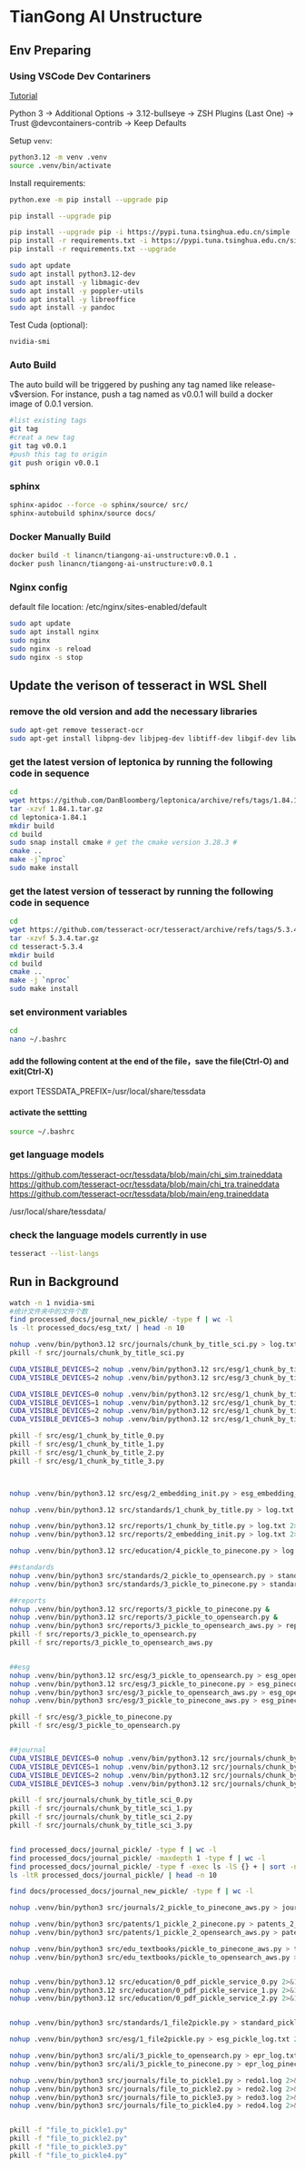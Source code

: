 
# TianGong AI Unstructure

## Env Preparing

### Using VSCode Dev Contariners

[Tutorial](https://code.visualstudio.com/docs/devcontainers/tutorial)

Python 3 -> Additional Options -> 3.12-bullseye -> ZSH Plugins (Last One) -> Trust @devcontainers-contrib -> Keep Defaults

Setup `venv`:

```bash
python3.12 -m venv .venv
source .venv/bin/activate
```

Install requirements:

```bash
python.exe -m pip install --upgrade pip

pip install --upgrade pip

pip install --upgrade pip -i https://pypi.tuna.tsinghua.edu.cn/simple
pip install -r requirements.txt -i https://pypi.tuna.tsinghua.edu.cn/simple
pip install -r requirements.txt --upgrade
```

```bash
sudo apt update
sudo apt install python3.12-dev
sudo apt install -y libmagic-dev
sudo apt install -y poppler-utils
sudo apt install -y libreoffice
sudo apt install -y pandoc
```

Test Cuda (optional):

```bash
nvidia-smi
```

### Auto Build

The auto build will be triggered by pushing any tag named like release-v$version. For instance, push a tag named as v0.0.1 will build a docker image of 0.0.1 version.

```bash
#list existing tags
git tag
#creat a new tag
git tag v0.0.1
#push this tag to origin
git push origin v0.0.1
```

### sphinx

```bash
sphinx-apidoc --force -o sphinx/source/ src/
sphinx-autobuild sphinx/source docs/
```

### Docker Manually Build

```bash
docker build -t linancn/tiangong-ai-unstructure:v0.0.1 .
docker push linancn/tiangong-ai-unstructure:v0.0.1
```

### Nginx config

default file location: /etc/nginx/sites-enabled/default

```bash
sudo apt update
sudo apt install nginx
sudo nginx
sudo nginx -s reload
sudo nginx -s stop
```

## Update the verison of tesseract in WSL Shell
### remove the old version and add the necessary libraries
```bash
sudo apt-get remove tesseract-ocr
sudo apt-get install libpng-dev libjpeg-dev libtiff-dev libgif-dev libwebp-dev libopenjp2-7-dev zlib1g-dev
```
### get the latest version of leptonica by running the following code in sequence 
```bash
cd
wget https://github.com/DanBloomberg/leptonica/archive/refs/tags/1.84.1.tar.gz
tar -xzvf 1.84.1.tar.gz
cd leptonica-1.84.1
mkdir build
cd build
sudo snap install cmake # get the cmake version 3.28.3 #
cmake ..
make -j`nproc`
sudo make install
```
### get the latest version of tesseract by running the following code in sequence 
``` bash
cd
wget https://github.com/tesseract-ocr/tesseract/archive/refs/tags/5.3.4.tar.gz
tar -xzvf 5.3.4.tar.gz
cd tesseract-5.3.4
mkdir build
cd build
cmake ..
make -j `nproc`
sudo make install
```
### set environment variables
``` bash
cd
nano ~/.bashrc
```
#### add the following content at the end of the file，save the file(Ctrl-O) and exit(Ctrl-X)
export TESSDATA_PREFIX=/usr/local/share/tessdata
#### activate the settting
``` bash
source ~/.bashrc
```
### get language models
https://github.com/tesseract-ocr/tessdata/blob/main/chi_sim.traineddata
https://github.com/tesseract-ocr/tessdata/blob/main/chi_tra.traineddata
https://github.com/tesseract-ocr/tessdata/blob/main/eng.traineddata

/usr/local/share/tessdata/

### check the language models currently in use
``` bash
tesseract --list-langs
```

## Run in Background
```bash
watch -n 1 nvidia-smi
#统计文件夹中的文件个数
find processed_docs/journal_new_pickle/ -type f | wc -l
ls -lt processed_docs/esg_txt/ | head -n 10

nohup .venv/bin/python3.12 src/journals/chunk_by_title_sci.py > log.txt 2>&1 &
pkill -f src/journals/chunk_by_title_sci.py

CUDA_VISIBLE_DEVICES=2 nohup .venv/bin/python3.12 src/esg/1_chunk_by_title.py > esg_unstructured.log 2>&1 &
CUDA_VISIBLE_DEVICES=2 nohup .venv/bin/python3.12 src/esg/3_chunk_by_title_pages.py > esg_meta_unstructured.log 2>&1 &

CUDA_VISIBLE_DEVICES=0 nohup .venv/bin/python3.12 src/esg/1_chunk_by_title_0.py > esg_unstructured_0.log 2>&1 &
CUDA_VISIBLE_DEVICES=1 nohup .venv/bin/python3.12 src/esg/1_chunk_by_title_1.py > esg_unstructured_1.log 2>&1 &
CUDA_VISIBLE_DEVICES=2 nohup .venv/bin/python3.12 src/esg/1_chunk_by_title_2.py > esg_unstructured_2.log 2>&1 &
CUDA_VISIBLE_DEVICES=3 nohup .venv/bin/python3.12 src/esg/1_chunk_by_title_3.py > esg_unstructured_3.log 2>&1 &

pkill -f src/esg/1_chunk_by_title_0.py
pkill -f src/esg/1_chunk_by_title_1.py
pkill -f src/esg/1_chunk_by_title_2.py
pkill -f src/esg/1_chunk_by_title_3.py



nohup .venv/bin/python3.12 src/esg/2_embedding_init.py > esg_embedding_log.txt 2>&1 &

nohup .venv/bin/python3.12 src/standards/1_chunk_by_title.py > log.txt 2>&1 &

nohup .venv/bin/python3.12 src/reports/1_chunk_by_title.py > log.txt 2>&1 &
nohup .venv/bin/python3.12 src/reports/2_embedding_init.py > log.txt 2>&1 &

nohup .venv/bin/python3.12 src/education/4_pickle_to_pinecone.py > log.txt 2>&1 &

##standards
nohup .venv/bin/python3 src/standards/2_pickle_to_opensearch.py > standard_opensearch_log.txt 2>&1 &
nohup .venv/bin/python3 src/standards/3_pickle_to_pinecone.py > standard_pinecone_log.txt 2>&1 &

##reports
nohup .venv/bin/python3.12 src/reports/3_pickle_to_pinecone.py &
nohup .venv/bin/python3.12 src/reports/3_pickle_to_opensearch.py &
nohup .venv/bin/python3 src/reports/3_pickle_to_opensearch_aws.py > report_opensearch_aws_log.txt 2>&1 &
pkill -f src/reports/3_pickle_to_opensearch.py
pkill -f src/reports/3_pickle_to_opensearch_aws.py


##esg
nohup .venv/bin/python3.12 src/esg/3_pickle_to_opensearch.py > esg_opensearch_log.txt 2>&1 &
nohup .venv/bin/python3.12 src/esg/3_pickle_to_pinecone.py > esg_pinecone_log.txt 2>&1 &
nohup .venv/bin/python3 src/esg/3_pickle_to_opensearch_aws.py > esg_opensearch_aws_log.txt 2>&1 &
nohup .venv/bin/python3 src/esg/3_pickle_to_pinecone_aws.py > esg_pinecone_aws_log.txt 2>&1 &

pkill -f src/esg/3_pickle_to_pinecone.py
pkill -f src/esg/3_pickle_to_opensearch.py


##journal
CUDA_VISIBLE_DEVICES=0 nohup .venv/bin/python3.12 src/journals/chunk_by_title_sci_0.py > journal_pinecone_0.log 2>&1 &
CUDA_VISIBLE_DEVICES=1 nohup .venv/bin/python3.12 src/journals/chunk_by_title_sci_1.py > journal_pinecone_1.log 2>&1 &
CUDA_VISIBLE_DEVICES=2 nohup .venv/bin/python3.12 src/journals/chunk_by_title_sci_2.py > journal_pinecone_2.log 2>&1 &
CUDA_VISIBLE_DEVICES=3 nohup .venv/bin/python3.12 src/journals/chunk_by_title_sci_3.py > journal_pinecone_3.log 2>&1 &

pkill -f src/journals/chunk_by_title_sci_0.py
pkill -f src/journals/chunk_by_title_sci_1.py
pkill -f src/journals/chunk_by_title_sci_2.py
pkill -f src/journals/chunk_by_title_sci_3.py


find processed_docs/journal_pickle/ -type f | wc -l
find processed_docs/journal_pickle/ -maxdepth 1 -type f | wc -l
find processed_docs/journal_pickle/ -type f -exec ls -lS {} + | sort -n -k 5 | head -n 10
ls -ltR processed_docs/journal_pickle/ | head -n 10

find docs/processed_docs/journal_new_pickle/ -type f | wc -l

nohup .venv/bin/python3 src/journals/2_pickle_to_pinecone_aws.py > journal_pinecone_aws_Oct31_log.txt 2>&1 &

nohup .venv/bin/python3 src/patents/1_pickle_2_pinecone.py > patents_2_pinecone_log.txt 2>&1 &
nohup .venv/bin/python3 src/patents/1_pickle_2_opensearch_aws.py > patents_2_opensearch_log.txt 2>&1 &

nohup .venv/bin/python3 src/edu_textbooks/pickle_to_pinecone_aws.py > textbook_pinecone_log.txt 2>&1 &
nohup .venv/bin/python3 src/edu_textbooks/pickle_to_opensearch_aws.py > textbook_opensearch_log.txt 2>&1 &


nohup .venv/bin/python3.12 src/education/0_pdf_pickle_service_0.py 2>&1 &
nohup .venv/bin/python3.12 src/education/0_pdf_pickle_service_1.py 2>&1 &
nohup .venv/bin/python3.12 src/education/0_pdf_pickle_service_2.py 2>&1 &


nohup .venv/bin/python3 src/standards/1_file2pickle.py > standard_pickle_log.txt 2>&1 &

nohup .venv/bin/python3 src/esg/1_file2pickle.py > esg_pickle_log.txt 2>&1 &

nohup .venv/bin/python3 src/ali/3_pickle_to_opensearch.py > epr_log.txt 2>&1 &
nohup .venv/bin/python3 src/ali/3_pickle_to_pinecone.py > epr_log_pinecone.txt 2>&1 &

nohup .venv/bin/python3 src/journals/file_to_pickle1.py > redo1.log 2>&1 &
nohup .venv/bin/python3 src/journals/file_to_pickle2.py > redo2.log 2>&1 &
nohup .venv/bin/python3 src/journals/file_to_pickle3.py > redo3.log 2>&1 &
nohup .venv/bin/python3 src/journals/file_to_pickle4.py > redo4.log 2>&1 &


pkill -f "file_to_pickle1.py"
pkill -f "file_to_pickle2.py"
pkill -f "file_to_pickle3.py"
pkill -f "file_to_pickle4.py"


```

